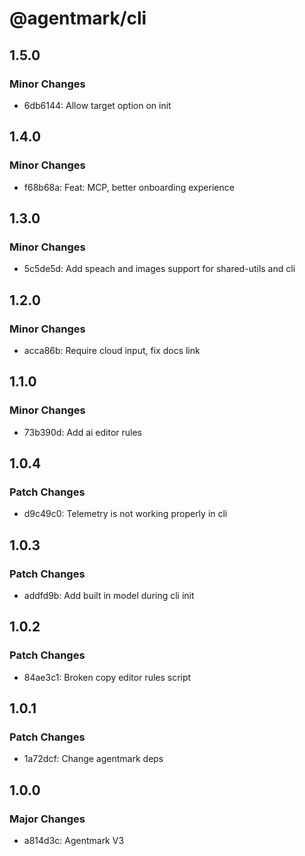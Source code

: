 # @agentmark/cli

## 1.5.0

### Minor Changes

- 6db6144: Allow target option on init

## 1.4.0

### Minor Changes

- f68b68a: Feat: MCP, better onboarding experience

## 1.3.0

### Minor Changes

- 5c5de5d: Add speach and images support for shared-utils and cli

## 1.2.0

### Minor Changes

- acca86b: Require cloud input, fix docs link

## 1.1.0

### Minor Changes

- 73b390d: Add ai editor rules

## 1.0.4

### Patch Changes

- d9c49c0: Telemetry is not working properly in cli

## 1.0.3

### Patch Changes

- addfd9b: Add built in model during cli init

## 1.0.2

### Patch Changes

- 84ae3c1: Broken copy editor rules script

## 1.0.1

### Patch Changes

- 1a72dcf: Change agentmark deps

## 1.0.0

### Major Changes

- a814d3c: Agentmark V3
